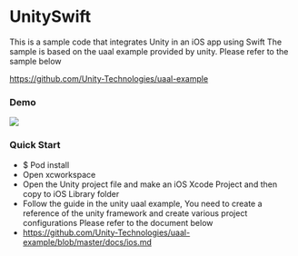 # UnitySwift

This is a sample code that integrates Unity in an iOS app using Swift 
The sample is based on the uaal example provided by unity.  Please refer to the sample below

https://github.com/Unity-Technologies/uaal-example

### Demo
![](https://github.com/superbderrick/UnitySwift/blob/main/demo/123.gif?raw=true)

### Quick Start 

- $ Pod install
- Open xcworkspace
- Open the Unity project file and make an iOS Xcode Project and then copy to iOS Library folder
- Follow the guide in the unity uaal example, You need to create a reference of the unity framework and create various project configurations
 Please refer to the document below
 - https://github.com/Unity-Technologies/uaal-example/blob/master/docs/ios.md

